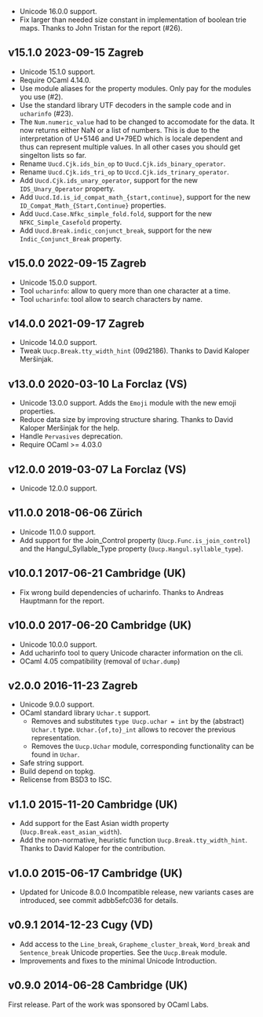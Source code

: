 
- Unicode 16.0.0 support.
- Fix larger than needed size constant in implementation 
  of boolean trie maps. Thanks to John Tristan for the 
  report (#26).

v15.1.0 2023-09-15 Zagreb
-------------------------

- Unicode 15.1.0 support.
- Require OCaml 4.14.0.
- Use module aliases for the property modules. Only pay for the
  modules you use (#2).
- Use the standard library UTF decoders in the sample code and in
  `ucharinfo` (#23).
- The `Num.numeric_value` had to be changed to accomodate for the
  data. It now returns either NaN or a list of numbers. This is due to
  the interpretation of U+5146 and U+79ED which is locale dependent
  and thus can represent multiple values. In all other cases you
  should get singelton lists so far.
- Rename `Uucd.Cjk.ids_bin_op` to `Uucd.Cjk.ids_binary_operator`.
- Rename `Uucd.Cjk.ids_tri_op` to `Uccd.Cjk.ids_trinary_operator`.
- Add `Uucd.Cjk.ids_unary_operator`, support for the new `IDS_Unary_Operator`
  property.
- Add `Uucd.Id.is_id_compat_math_{start,continue}`, support for the new
  `ID_Compat_Math_{Start,Continue}` properties.
- Add `Uucd.Case.Nfkc_simple_fold.fold`, support for the new 
  `NFKC_Simple_Casefold` property.
- Add `Uucd.Break.indic_conjunct_break`, support for the new 
  `Indic_Conjunct_Break` property.

v15.0.0 2022-09-15 Zagreb
-------------------------

- Unicode 15.0.0 support.
- Tool `ucharinfo`: allow to query more than one character at a time.
- Tool `ucharinfo`: tool allow to search characters by name.

v14.0.0 2021-09-17 Zagreb
-------------------------

- Unicode 14.0.0 support.
- Tweak `Uucp.Break.tty_width_hint` (09d2186). Thanks to David Kaloper
  Meršinjak.

v13.0.0 2020-03-10 La Forclaz (VS)
----------------------------------

- Unicode 13.0.0 support. Adds the `Emoji` module with the new emoji
  properties.
- Reduce data size by improving structure sharing. Thanks to David Kaloper
  Meršinjak for the help.
- Handle `Pervasives` deprecation.
- Require OCaml >= 4.03.0

v12.0.0 2019-03-07 La Forclaz (VS)
----------------------------------

- Unicode 12.0.0 support.

v11.0.0 2018-06-06 Zürich
-------------------------

- Unicode 11.0.0 support.
- Add support for the Join_Control property (`Uucp.Func.is_join_control`)
  and the Hangul_Syllable_Type property (`Uucp.Hangul.syllable_type`).

v10.0.1 2017-06-21 Cambridge (UK)
---------------------------------

- Fix wrong build dependencies of ucharinfo. Thanks to Andreas Hauptmann
  for the report.

v10.0.0 2017-06-20 Cambridge (UK)
---------------------------------

- Unicode 10.0.0 support.
- Add ucharinfo tool to query Unicode character information on the cli.
- OCaml 4.05 compatibility (removal of `Uchar.dump`)

v2.0.0 2016-11-23 Zagreb
------------------------

- Unicode 9.0.0 support.
- OCaml standard library `Uchar.t` support.
  - Removes and substitutes `type Uucp.uchar = int` by the (abstract)
    `Uchar.t` type. `Uchar.{of,to}_int` allows to recover the previous
    representation.
  - Removes the `Uucp.Uchar` module, corresponding functionality can
    be found in `Uchar`.
- Safe string support.
- Build depend on topkg.
- Relicense from BSD3 to ISC.

v1.1.0 2015-11-20 Cambridge (UK)
--------------------------------

- Add support for the East Asian width property (`Uucp.Break.east_asian_width`).
- Add the non-normative, heuristic function `Uucp.Break.tty_width_hint`.
  Thanks to David Kaloper for the contribution.

v1.0.0 2015-06-17 Cambridge (UK)
--------------------------------

- Updated for Unicode 8.0.0
  Incompatible release, new variants cases are introduced, see commit
  adbb5efc036 for details.

v0.9.1 2014-12-23 Cugy (VD)
---------------------------

- Add access to the `Line_break`, `Grapheme_cluster_break`, `Word_break` and
  `Sentence_break` Unicode properties. See the `Uucp.Break` module.
- Improvements and fixes to the minimal Unicode Introduction. 


v0.9.0 2014-06-28 Cambridge (UK)
-------------------------------

First release. Part of the work was sponsored by OCaml Labs.
